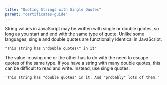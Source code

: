 ```yaml
---
title: "Quoting Strings with Single Quotes"
parent: "certificates-guide"
---
```


String values in JavaScript may be written with single or double quotes, so long as you start and end with the same type of quote. Unlike some languages, single and double quotes are functionally identical in JavaScript.

`"This string has \"double quotes\" in it"`

The value in using one or the other has to do with the need to escape quotes of the same type. If you have a string with many double quotes, this can be difficult to read and write. Instead, use single quotes:

`'This string has "double quotes" in it. And "probably" lots of them.'`
